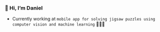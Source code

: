 ### 👋 Hi, I’m Daniel
- Currently working at
`mobile app for solving jigsaw puzzles using computer vision and machine learning` 🧩📱🤖

<!---
daCFniel/daCFniel is a ✨ special ✨ repository because its `README.md` (this file) appears on your GitHub profile.
You can click the Preview link to take a look at your changes.
--->
